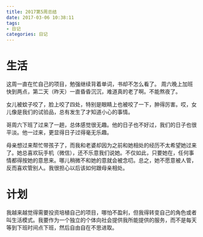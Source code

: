 ```yaml
---
title: 2017第5周总结
date: 2017-03-06 10:38:11
tags: 
- 日记
categories: 日记
---
```


# 生活
这周一直在忙自己的项目，勉强继续背着单词，书却不怎么看了。
周六晚上加班快到两点，第二天（昨天）一直昏昏沉沉，难道真的老了啊。不能熬夜了。

女儿被蚊子咬了，脸上咬了四处，特别是眼睛上也被咬了一下，肿得厉害。哎，女儿像是我们的试验品，总有发生了才知道小心的事情。

哥周六下班了过来了一趟，总体感觉很无趣。他的日子也不好过，我们的日子也很平淡。他一过来，更显得日子过得毫无乐趣。

母亲想过来帮忙带孩子了，而我和老婆却因为之前和她相处的经历不太希望她过来了。她总喜欢玩手机（微信），还不乐意我们说她。不仅如此，只要她在，任何事情都得按她的意思来。哪儿稍微不和她的意就会被念叨。总之，她不愿意被人管，反而喜欢管别人。我很担心以后该如何跟母亲相处。

# 计划
我越来越觉得需要投资培植自己的项目，哪怕不盈利，但我得转变自己的角色或者叫生活模式。我要作为一个独立的个体向社会提供我所能提供的服务，而不是每天等到下班时间点下班，然后自由自在不思进取。